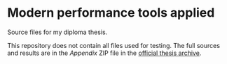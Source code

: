 Modern performance tools applied
================================

Source files for my diploma thesis. 

This repository does not contain all files used for testing.
The full sources and results are in the _Appendix_ ZIP file in the [official thesis archive](https://is.muni.cz/th/256206/fi_m/?lang=en).